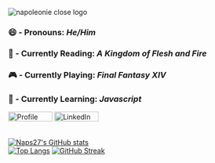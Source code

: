 
![napoleonie close logo](https://github.com/Naps27/Naps27/assets/38218110/c478b3b2-c65e-4cad-a0f7-2c7bfca33842)

  <h3 align="left">
😄 - Pronouns: <i>He/Him</i>
  </h3>
   <h3 align="left">
📖 - Currently Reading: <i>A Kingdom of Flesh and Fire</i>
  </h3>
    <h3 align="left">
🎮 - Currently Playing: <i>Final Fantasy XIV</i>
  </h3>
    <h3 align="left">
🌱 - Currently Learning: <i>Javascript</i>
   </h3>

   <div align="left">
     <img src="https://komarev.com/ghpvc/?username=Naps27&style=plastic&color=blue" alt="Profile Views Badge" width="90" height="20"/>
  <a href="https://www.linkedin.com/in/andrew-napoleone-5b4491112/">
    <img src="https://img.shields.io/badge/LinkedIn-blue?style=plastic&logo=linkedin&logoColor=white" alt="LinkedIn Badge" width="90" height="20"/>
    </a>
</div>

<br>

[![Naps27's GitHub stats](https://github-readme-stats.vercel.app/api?username=Naps27&theme=holi&show_icons=true&card_width=500px)](https://github.com/Naps27/github-readme-stats)
<br>
[![Top Langs](https://github-readme-stats.vercel.app/api/top-langs/?username=Naps27&theme=holi)](https://github.com/Naps27/github-readme-stats)
[![GitHub Streak](http://github-readme-streak-stats.herokuapp.com?user=Naps27&theme=holi-theme&hide_border=true&card_width=904)](https://git.io/streak-stats)




